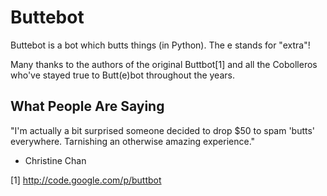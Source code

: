 Buttebot
========

Buttebot is a bot which butts things (in Python). The e stands for "extra"!

Many thanks to the authors of the original Buttbot[1] and all the Cobolleros
who've stayed true to Butt(e)bot throughout the years.

What People Are Saying
----------------------

"I'm actually a bit surprised someone decided to drop $50 to spam 'butts'
everywhere. Tarnishing an otherwise amazing experience."

 - Christine Chan


[1] http://code.google.com/p/buttbot